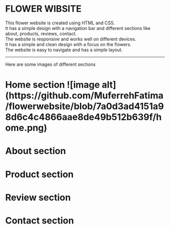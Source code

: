 # FLOWER WIBSITE
This flower website is created using HTML and CSS.
<br>
It has a simple design with a navigation bar and different sections like about, products, reviews, contact.
<br>
The website is responsive and works well on different devices.
<br>
It has a simple and clean design with a focus on the flowers.
<br>
The website is easy to navigate and has a simple layout.
<br>
<hr>
Here are some images of different sections
<br>

<h1>Home section</h>
![image alt](https://github.com/MuferrehFatima/flowerwebsite/blob/7a0d3ad4151a98d6c4c4866aae8de49b512b639f/home.png)

<h1>About section</h>


<h1>Product section</h>


<h1>Review section</h>


<h1>Contact section</h>
